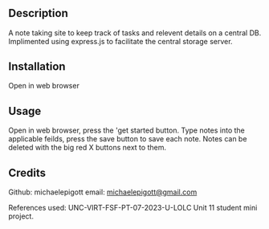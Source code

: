 # <notetakerproject>

## Description

A note taking site to keep track of tasks and relevent details on a central DB.  Implimented using express.js to facilitate the central storage server.  

## Installation
Open in web browser
## Usage

Open in web browser, press the 'get started button.  Type notes into the applicable feilds, press the save button to save each note. Notes can be deleted with the big red X buttons next to them. 

## Credits

Github: michaelepigott
email: michaelepigott@gmail.com

References used: UNC-VIRT-FSF-PT-07-2023-U-LOLC Unit 11 student mini project.